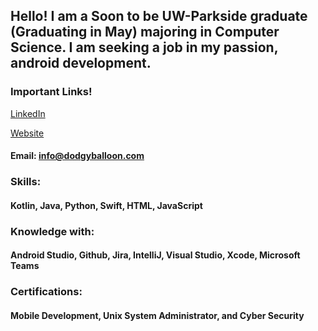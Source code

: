 ## Hello! I am a Soon to be UW-Parkside graduate (Graduating in May) majoring in Computer Science. I am seeking a job in my passion, android development.

### Important Links!

[LinkedIn]   

[Website] 

#### Email: info@dodgyballoon.com

### Skills:
#### Kotlin, Java, Python, Swift, HTML, JavaScript

### Knowledge with:
#### Android Studio, Github, Jira, IntelliJ, Visual Studio, Xcode, Microsoft Teams

### Certifications: 
#### Mobile Development, Unix System Administrator, and Cyber Security

[Website]: https://dodgyballoon.com
[LinkedIn]: https://www.linkedin.com/in/adam-dodson001/
